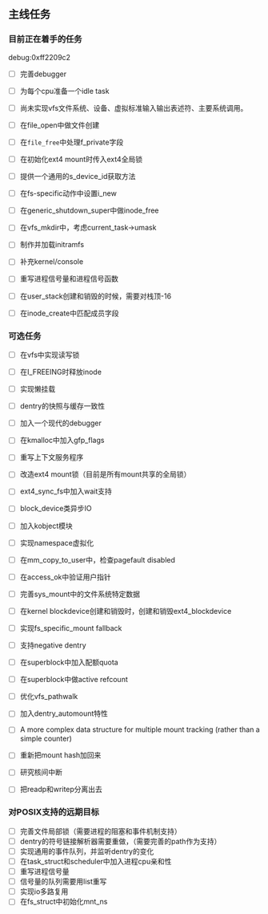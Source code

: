 ## 主线任务

### 目前正在着手的任务
debug:0xff2209c2
- [ ] 完善debugger
- [ ] 为每个cpu准备一个idle task
- [ ] 尚未实现vfs文件系统、设备、虚拟标准输入输出表述符、主要系统调用。
- [ ] 在file_open中做文件创建
- [ ] 在`file_free`中处理f_private字段
- [ ] 在初始化ext4 mount时传入ext4全局锁
- [ ] 提供一个通用的s_device_id获取方法
- [ ] 在fs-specific动作中设置i_new
- [ ] 在generic_shutdown_super中做inode_free
- [ ] 在vfs_mkdir中，考虑current_task->umask
- [ ] 制作并加载initramfs
- [ ] 补充kernel/console
- [ ] 重写进程信号量和进程信号函数
- [ ] 在user_stack创建和销毁的时候，需要对栈顶-16
- [ ] 在inode_create中匹配成员字段



### 可选任务
- [ ] 在vfs中实现读写锁
- [ ] 在I_FREEING时释放inode
- [ ] 实现懒挂载
- [ ] dentry的快照与缓存一致性
- [ ] 加入一个现代的debugger
- [ ] 在kmalloc中加入gfp_flags
- [ ] 重写上下文服务程序
- [ ] 改造ext4 mount锁（目前是所有mount共享的全局锁）
- [ ] ext4_sync_fs中加入wait支持
- [ ] block_device类异步IO
- [ ] 加入kobject模块
- [ ] 实现namespace虚拟化
- [ ] 在mm_copy_to_user中，检查pagefault disabled
- [ ] 在access_ok中验证用户指针
- [ ] 完善sys_mount中的文件系统特定数据
- [ ] 在kernel blockdevice创建和销毁时，创建和销毁ext4_blockdevice
- [ ] 实现fs_specific_mount fallback
- [ ] 支持negative dentry
- [ ] 在superblock中加入配额quota
- [ ] 在superblock中做active refcount
- [ ] 优化vfs_pathwalk
- [ ] 加入dentry_automount特性
- [ ] A more complex data structure for multiple mount tracking (rather than a simple counter)
- [ ] 重新把mount hash加回来
- [ ] 研究核间中断
- [ ] 把readp和writep分离出去





### 对POSIX支持的远期目标
- [ ] 完善文件局部锁（需要进程的阻塞和事件机制支持）
- [ ] dentry的符号链接解析器需要重做，（需要完善的path作为支持）
- [ ] 实现通用的事件队列，并监听dentry的变化
- [ ] 在task_struct和scheduler中加入进程cpu亲和性
- [ ] 重写进程信号量
- [ ] 信号量的队列需要用list重写
- [ ] 实现io多路复用
- [ ] 在fs_struct中初始化mnt_ns